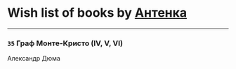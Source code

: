 # Wish list of books by [Антенка](https://plus.google.com/u/0/118158645037334943900/)
---

### `35` Граф Монте-Кристо (IV, V, VI)
Александр Дюма

